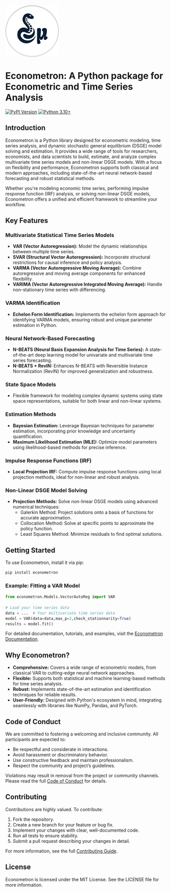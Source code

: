 
![Econometron Logo](/econometron.png)

# Econometron: A Python package for Econometric and Time Series Analysis
[![PyPI Version](https://img.shields.io/pypi/v/econometron?color=blue&label=PyPI)](https://pypi.org/project/econometron/)
[![Python 3.10+](https://img.shields.io/badge/python-3.10+-blue.svg)](https://www.python.org/)
## Introduction

Econometron is a Python library designed for econometric modeling, time series analysis, and dynamic stochastic general equilibrium (DSGE) model solving and estimation. It provides a wide range of tools for researchers, economists, and data scientists to build, estimate, and analyze complex multivariate time series models and non-linear DSGE models. With a focus on flexibility and performance, Econometron supports both classical and modern approaches, including state-of-the-art neural network-based forecasting and robust statistical methods.

Whether you're modeling economic time series, performing impulse response function (IRF) analysis, or solving non-linear DSGE models, Econometron offers a unified and efficient framework to streamline your workflow.

## Key Features

### Multivariate Statistical Time Series Models
- **VAR (Vector Autoregression):** Model the dynamic relationships between multiple time series.  
- **SVAR (Structural Vector Autoregression):** Incorporate structural restrictions for causal inference and policy analysis.  
- **VARMA (Vector Autoregressive Moving Average):** Combine autoregressive and moving average components for enhanced flexibility.  
- **VARIMA (Vector Autoregressive Integrated Moving Average):** Handle non-stationary time series with differencing.  

### VARMA Identification
- **Echelon Form Identification:** Implements the echelon form approach for identifying VARMA models, ensuring robust and unique parameter estimation in Python.

### Neural Network-Based Forecasting
- **N-BEATS (Neural Basis Expansion Analysis for Time Series):** A state-of-the-art deep learning model for univariate and multivariate time series forecasting.  
- **N-BEATS + RevIN:** Enhances N-BEATS with Reversible Instance Normalization (RevIN) for improved generalization and robustness.

### State Space Models
- Flexible framework for modeling complex dynamic systems using state space representations, suitable for both linear and non-linear systems.

### Estimation Methods
- **Bayesian Estimation:** Leverage Bayesian techniques for parameter estimation, incorporating prior knowledge and uncertainty quantification.  
- **Maximum Likelihood Estimation (MLE):** Optimize model parameters using likelihood-based methods for precise inference.

### Impulse Response Functions (IRF)
- **Local Projection IRF:** Compute impulse response functions using local projection methods, ideal for non-linear and robust analysis.

### Non-Linear DSGE Model Solving
- **Projection Methods:** Solve non-linear DSGE models using advanced numerical techniques:  
  - Galerkin Method: Project solutions onto a basis of functions for accurate approximation.  
  - Collocation Method: Solve at specific points to approximate the policy function.  
  - Least Squares Method: Minimize residuals to find optimal solutions.


## Getting Started
To use Econometron, install it via pip:

```bash
pip install econometron
````

### Example: Fitting a VAR Model

```python
from econometron.Models.VectorAutoReg import VAR

# Load your time series data
data = ...  # Your multivariate time series data
model = VAR(data=data,max_p=2,check_stationnarity=True)
results = model.fit()
```

For detailed documentation, tutorials, and examples, visit the [Econometron Documentation](https://econometron.netlify.app).



## Why Econometron?

* **Comprehensive:** Covers a wide range of econometric models, from classical VAR to cutting-edge neural network approaches.
* **Flexible:** Supports both statistical and machine learning-based methods for time series analysis.
* **Robust:** Implements state-of-the-art estimation and identification techniques for reliable results.
* **User-Friendly:** Designed with Python's ecosystem in mind, integrating seamlessly with libraries like NumPy, Pandas, and PyTorch.



## Code of Conduct

We are committed to fostering a welcoming and inclusive community. All participants are expected to:

* Be respectful and considerate in interactions.
* Avoid harassment or discriminatory behavior.
* Use constructive feedback and maintain professionalism.
* Respect the community and project’s guidelines.

Violations may result in removal from the project or community channels. Please read the full [Code of Conduct](/CODE_OF_CONDUCT.md) for details.



## Contributing

Contributions are highly valued. To contribute:

1. Fork the repository.
2. Create a new branch for your feature or bug fix.
3. Implement your changes with clear, well-documented code.
4. Run all tests to ensure stability.
5. Submit a pull request describing your changes in detail.

For more information, see the full [Contributing Guide](/CONTRIBUTING.md).



## License

Econometron is licensed under the MIT License. See the LICENSE file for more information.
